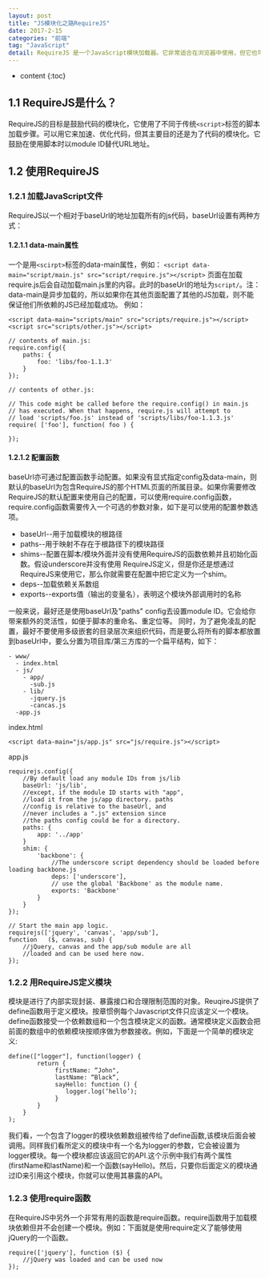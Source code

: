 ```yaml
---
layout: post
title: "JS模块化之路RequireJS"
date: 2017-2-15
categories: "前端"
tag: "JavaScript"
detail: RequireJS 是一个JavaScript模块加载器。它非常适合在浏览器中使用，但它也可以用在其他脚本环境，就像 Rhino and Node。使用RequireJS加载模块化脚本将提高代码的加载速度和质量。
---
```


* content
{:toc}


## 1.1 RequireJS是什么？

RequireJS的目标是鼓励代码的模块化，它使用了不同于传统`<script>`标签的脚本加载步骤。可以用它来加速、优化代码，但其主要目的还是为了代码的模块化。它鼓励在使用脚本时以module ID替代URL地址。

## 1.2 使用RequireJS
### 1.2.1 加载JavaScript文件
RequireJS以一个相对于baseUrl的地址加载所有的js代码，baseUrl设置有两种方式：
#### 1.2.1.1 data-main属性
一个是用`<scirpt>`标签的data-main属性，例如：
`<script data-main="script/main.js" src="script/require.js"></script>`
页面在加载require.js后会自动加载main.js里的内容。此时的baseUrl的地址为`script/`。注：data-main是异步加载的，所以如果你在其他页面配置了其他的JS加载，则不能保证他们所依赖的JS已经加载成功。
例如：
```
<script data-main="scripts/main" src="scripts/require.js"></script>
<script src="scripts/other.js"></script>  
```
```
// contents of main.js:
require.config({
    paths: {
        foo: 'libs/foo-1.1.3'
    }
});
```
```
// contents of other.js:

// This code might be called before the require.config() in main.js
// has executed. When that happens, require.js will attempt to
// load 'scripts/foo.js' instead of 'scripts/libs/foo-1.1.3.js'
require( ['foo'], function( foo ) {

});
```
#### 1.2.1.2 配置函数
baseUrl亦可通过配置函数手动配置。如果没有显式指定config及data-main，则默认的baseUrl为包含RequireJS的那个HTML页面的所属目录。如果你需要修改RequireJS的默认配置来使用自己的配置，可以使用require.config函数，require.config函数需要传入一个可选的参数对象，如下是可以使用的配置参数选项。

* baseUrl--用于加载模块的根路径
* paths--用于映射不存在于根路径下的模块路径
* shims--配置在脚本/模块外面并没有使用RequireJS的函数依赖并且初始化函数。假设underscore并没有使用  RequireJS定义，但是你还是想通过RequireJS来使用它，那么你就需要在配置中把它定义为一个shim。
* deps--加载依赖关系数组
* exports--exports值（输出的变量名），表明这个模块外部调用时的名称



一般来说，最好还是使用baseUrl及"paths" config去设置module ID。它会给你带来额外的灵活性，如便于脚本的重命名、重定位等。 同时，为了避免凌乱的配置，最好不要使用多级嵌套的目录层次来组织代码，而是要么将所有的脚本都放置到baseUrl中，要么分置为项目库/第三方库的一个扁平结构，如下：
```
- www/
  - index.html
  - js/
    - app/
	  -sub.js 
    - lib/
	  -jquery.js
	  -cancas.js
  -app.js

```
index.html

`<script data-main="js/app.js" src="js/require.js"></script>`

app.js
```
requirejs.config({
    //By default load any module IDs from js/lib
    baseUrl: 'js/lib',
    //except, if the module ID starts with "app",
    //load it from the js/app directory. paths
    //config is relative to the baseUrl, and
    //never includes a ".js" extension since
    //the paths config could be for a directory.
    paths: {
        app: '../app'
    }
	shim: {
        'backbone': {
            //The underscore script dependency should be loaded before loading backbone.js
            deps: ['underscore'],
            // use the global 'Backbone' as the module name.
            exports: 'Backbone'
        }
    }
});

// Start the main app logic.
requirejs(['jquery', 'canvas', 'app/sub'],
function   ($, canvas, sub) {
    //jQuery, canvas and the app/sub module are all
    //loaded and can be used here now.
});
```
### 1.2.2 用RequireJS定义模块
模块是进行了内部实现封装、暴露接口和合理限制范围的对象。ReuqireJS提供了define函数用于定义模块。按章惯例每个Javascript文件只应该定义一个模块。define函数接受一个依赖数组和一个包含模块定义的函数。通常模块定义函数会把前面的数组中的依赖模块按顺序做为参数接收。例如，下面是一个简单的模块定义:
```
define(["logger"], function(logger) {        
        return {
             firstName: “John",
             lastName: “Black“,
             sayHello: function () {
                logger.log(‘hello’);
             }
        }
    }
);
```
我们看，一个包含了logger的模块依赖数组被传给了define函数,该模块后面会被调用。同样我们看所定义的模块中有一个名为logger的参数，它会被设置为logger模块。每一个模块都应该返回它的API.这个示例中我们有两个属性(firstName和lastName)和一个函数(sayHello)。然后，只要你后面定义的模块通过ID来引用这个模块，你就可以使用其暴露的API。


### 1.2.3 使用require函数

在RequireJS中另外一个非常有用的函数是require函数。require函数用于加载模块依赖但并不会创建一个模块。例如：下面就是使用require定义了能够使用jQuery的一个函数。
```
require(['jquery'], function ($) {
    //jQuery was loaded and can be used now
});
```
